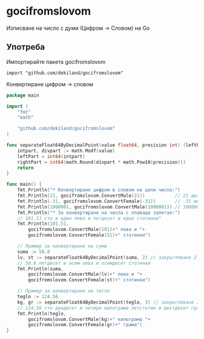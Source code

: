 # gocifromslovom
Изписване на число с думи (Цифром -> Словом) на Go

## Употреба
Импортирайте пакета gocifromslovom

```import "github.com/dekiland/gocifromslovom"```

Конвертиране цифром -> словом
```go
package main

import (
	"fmt"
	"math"

	"github.com/dekiland/gocifromslovom"
)

func separateFloat64ByDecimalPoint(value float64, precision int) (leftPart int64, rightPart int64) {
	intpart, divpart := math.Modf(value)
	leftPart = int64(intpart)
	rightPart = int64(math.Round(divpart * math.Pow10(precision)))
	return
}

func main() {
	fmt.Println("* Конвертиране цифром в словом на цели числа:")
	fmt.Println(21, gocifromslovom.ConvertMale(21))           // 21 двадесет и един"
	fmt.Println(-31, gocifromslovom.ConvertFemale(-31))       // -31 минус тридесет и една"
	fmt.Println(1000001, gocifromslovom.ConvertMale(1000001)) // 1000001 един милион и едно"
	fmt.Println("* За конвертиране на числа с плаваща запетая:")
	// 101.51 сто и един лева и петдесет и една стотинки"
	fmt.Println(101.51, 
		gocifromslovom.ConvertMale(101)+" лева и "+
		gocifromslovom.ConvertFemale(51)+" стотинки")

	// Пример за конвертиране на суми
	suma := 58.8
	lv, st := separateFloat64ByDecimalPoint(suma, 2) // закръгляване 2 цифри след десетичния знак
	// 58.8 петдесет и осем лева и осемдесет стотинки
	fmt.Println(suma, 
		gocifromslovom.ConvertMale(lv)+" лева и "+
		gocifromslovom.ConvertFemale(st)+" стотинки")

	// Пример за конвертиране на тегло
	teglo := 124.56
	kg, gr := separateFloat64ByDecimalPoint(teglo, 3) // закръгляване 3 цифри след десетичния знак
	// 124.56 сто двадесет и четири килограма петстотин и шестдесет грама
	fmt.Println(teglo, 
		gocifromslovom.ConvertMale(kg)+" килограма "+
		gocifromslovom.ConvertFemale(gr)+" грама")
}
```

